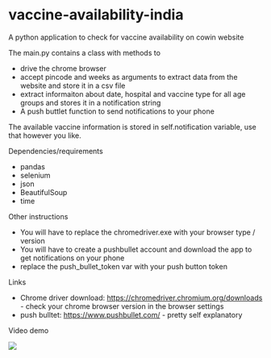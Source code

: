 # vaccine-availability-india
A python application to check for vaccine availability on cowin website

The main.py contains a class with methods to 
  + drive the chrome browser
  + accept pincode and weeks as arguments to extract data from the website and store it in a csv file
  + extract informaiton about date, hospital and vaccine type for all age groups and stores it in a notification string
  + A push buttlet function to send notifications to your phone

The available vaccine information is stored in self.notification variable, use that however you like.

Dependencies/requirements
  + pandas
  + selenium
  + json
  + BeautifulSoup
  + time

Other instructions
  + You will have to replace the chromedriver.exe with your browser type / version
  + You will have to create a pushbullet account and download the app to get notifications on your phone
  + replace the push_bullet_token var with your push button token


Links
  + Chrome driver download: https://chromedriver.chromium.org/downloads - check your chrome browser version in the browser settings
  + push bulltet: https://www.pushbullet.com/ - pretty self explanatory


Video demo

[![](http://img.youtube.com/vi/LOPK5CIkcq0/0.jpg)](http://www.youtube.com/watch?v=LOPK5CIkcq0 "")
